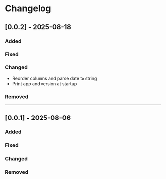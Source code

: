 # Changelog

## [0.0.2] - 2025-08-18

### Added

### Fixed

### Changed

- Reorder columns and parse date to string
- Print app and version at startup

### Removed

-----------------------------------------

## [0.0.1] - 2025-08-06

### Added

### Fixed

### Changed

### Removed

